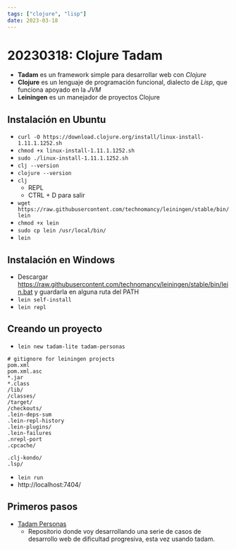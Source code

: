```yaml
---
tags: ["clojure", "lisp"]
date: 2023-03-18
---
```


# 20230318: Clojure Tadam

<TagsLinks />

- **Tadam** es un framework simple para desarrollar web con *Clojure*
- **Clojure** es un lenguaje de programación funcional, dialecto de *Lisp*, que funciona apoyado en la *JVM*
- **Leiningen** es un manejador de proyectos Clojure

## Instalación en Ubuntu

- `curl -O https://download.clojure.org/install/linux-install-1.11.1.1252.sh`
- `chmod +x linux-install-1.11.1.1252.sh`
- `sudo ./linux-install-1.11.1.1252.sh`
- `clj --version`
- `clojure --version`
- `clj`
	- REPL
	- CTRL + D para salir
- `wget https://raw.githubusercontent.com/technomancy/leiningen/stable/bin/lein`
- `chmod +x lein`
- `sudo cp lein /usr/local/bin/`
- `lein`

## Instalación en Windows

- Descargar https://raw.githubusercontent.com/technomancy/leiningen/stable/bin/lein.bat y guardarla en alguna ruta del PATH
- `lein self-install`
- `lein repl`

## Creando un proyecto
- `lein new tadam-lite tadam-personas`

```
# gitignore for leiningen projects
pom.xml
pom.xml.asc
*.jar
*.class
/lib/
/classes/
/target/
/checkouts/
.lein-deps-sum
.lein-repl-history
.lein-plugins/
.lein-failures
.nrepl-port
.cpcache/

.clj-kondo/
.lsp/
```

- `lein run`
- http://localhost:7404/

## Primeros pasos

- [Tadam Personas](https://github.com/akobashikawa/tadam-personas)
	- Repositorio donde voy desarrollando una serie de casos de desarrollo web de dificultad progresiva, esta vez usando tadam.